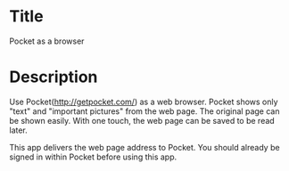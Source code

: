Title
=====
Pocket as a browser

Description
===========
Use Pocket(http://getpocket.com/) as a web browser.
Pocket shows only "text" and "important pictures" from the web page. The original page can be shown easily.
With one touch, the web page can be saved to be read later.

This app delivers the web page address to Pocket.
You should already be signed in within Pocket before using this app.
